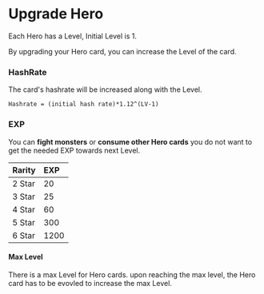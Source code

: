 # Upgrade Hero

Each Hero has a Level, Initial Level is 1. 

By upgrading your Hero card, you can increase the Level of the card.

### HashRate

The card's hashrate will be increased along with the Level.

```text
Hashrate = (initial hash rate)*1.12^(LV-1)
```

### EXP

You can **fight monsters** or **consume other Hero cards** you do not want to get the needed EXP towards next Level.

| Rarity | EXP |
| :--- | :--- |
| 2 Star | 20 |
| 3 Star | 25 |
| 4 Star | 60 |
| 5 Star | 300 |
| 6 Star | 1200 |

#### Max Level

There is a max Level for Hero cards. upon reaching the max level, the Hero card has to be evovled to increase the max Level.

